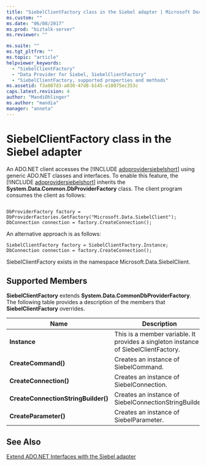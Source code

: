 ```yaml
---
title: "SiebelClientFactory class in the Siebel adapter | Microsoft Docs"
ms.custom: ""
ms.date: "06/08/2017"
ms.prod: "biztalk-server"
ms.reviewer: ""

ms.suite: ""
ms.tgt_pltfrm: ""
ms.topic: "article"
helpviewer_keywords: 
  - "SiebelClientFactory"
  - "Data Provider for Siebel, SiebelClientFactory"
  - "SiebelClientFactory, supported properties and methods"
ms.assetid: f3a807d3-a030-47d8-b145-e18075ec353c
caps.latest.revision: 4
author: "MandiOhlinger"
ms.author: "mandia"
manager: "anneta"
---
```

# SiebelClientFactory class in the Siebel adapter
An ADO.NET client accesses the [!INCLUDE [adoprovidersiebelshort](../../includes/adoprovidersiebelshort-md.md)] using generic ADO.NET classes and interfaces. To enable this feature, the [!INCLUDE [adoprovidersiebelshort](../../includes/adoprovidersiebelshort-md.md)] inherits the <strong>System.Data.Common.DbProviderFactory</strong> class. The client program consumes the client as follows:  
  
```  
  
DbProviderFactory factory = DbProviderFactories.GetFactory("Microsoft.Data.SiebelClient");  
DbConnection connection = factory.CreateConnection();  
```  
  
 An alternative approach is as follows:  
  
```  
SiebelClientFactory factory = SiebelClientFactory.Instance;  
DbConnection connection = factory.CreateConnection();  
```  
  
 SiebelClientFactory exists in the namespace Microsoft.Data.SiebelClient.  
  
## Supported Members  
 **SiebelClientFactory** extends **System.Data.CommonDbProviderFactory**.  The following table provides a description of the members that **SiebelClientFactory** overrides.  
  
|Name|Description|  
|----------|-----------------|  
|**Instance**|This is a member variable.  It provides a singleton instance of SiebelClientFactory.|  
|**CreateCommand()**|Creates an instance of SiebelCommand.|  
|**CreateConnection()**|Creates an instance of SiebelConnection.|  
|**CreateConnectionStringBuilder()**|Creates an instance of SiebelConnectionStringBuilder.|  
|**CreateParameter()**|Creates an instance of SiebelParameter.|  
  
## See Also  
 [Extend ADO.NET Interfaces with the Siebel adapter](../../adapters-and-accelerators/adapter-siebel/extend-ado-net-interfaces-with-the-siebel-adapter.md)